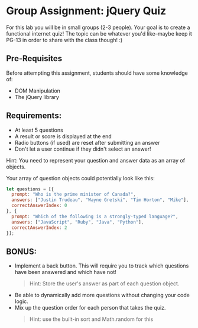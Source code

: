 # Group Assignment: jQuery Quiz

For this lab you will be in small groups (2-3 people). Your goal is to create a functional internet quiz! The topic can be whatever you'd like–maybe keep it PG-13 in order to share with the class though! :)

## Pre-Requisites

Before attempting this assignment, students should have some knowledge of:

* DOM Manipulation
* The jQuery library

## Requirements:

* At least 5 questions
* A result or score is displayed at the end
* Radio buttons (if used) are reset after submitting an answer
* Don't let a user continue if they didn't select an answer!

Hint: You need to represent your question and answer data as an array of objects. 

Your array of question objects could potentially look like this:

```js
let questions = [{
  prompt: "Who is the prime minister of Canada?",
  answers: ["Justin Trudeau", "Wayne Gretski", "Tim Horton", "Mike"],
  correctAnswerIndex: 0
}, {
  prompt: "Which of the following is a strongly-typed language?",
  answers: ["JavaScript", "Ruby", "Java", "Python"],
  correctAnswerIndex: 2
}];
```

## BONUS:

* Implement a back button. This will require you to track which questions have been answered and which have not!
  > Hint: Store the user's answer as part of each question object.
* Be able to dynamically add more questions without changing your code logic.
* Mix up the question order for each person that takes the quiz. 
  > Hint: use the built-in sort and Math.random for this


